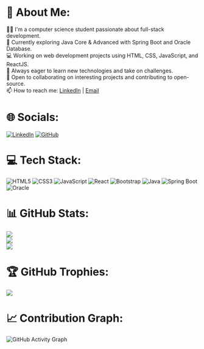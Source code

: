 
# 💫 About Me:
👨‍💻 I'm a computer science student passionate about full-stack development.<br>🌱 Currently exploring Java Core & Advanced with Spring Boot and Oracle Database.<br>💻 Working on web development projects using HTML, CSS, JavaScript, and ReactJS.<br>🚀 Always eager to learn new technologies and take on challenges.<br>🤝 Open to collaborating on interesting projects and contributing to open-source.<br>📫 How to reach me: [LinkedIn](https://www.linkedin.com/in/nirmal-choudhary1/) | [Email](mailto:nirmal.choudhary.dev@gmail.com)

# 🌐 Socials:
[![LinkedIn](https://img.shields.io/badge/LinkedIn-blue?style=flat&logo=linkedin)](https://www.linkedin.com/in/your-linkedin) [![GitHub](https://img.shields.io/badge/GitHub-grey?style=flat&logo=github)](https://github.com/your-username)

# 💻 Tech Stack:
![HTML5](https://img.shields.io/badge/html5-%23E34F26.svg?style=flat&logo=html5&logoColor=white) ![CSS3](https://img.shields.io/badge/css3-%231572B6.svg?style=flat&logo=css3&logoColor=white) ![JavaScript](https://img.shields.io/badge/javascript-%23323330.svg?style=flat&logo=javascript&logoColor=%23F7DF1E) ![React](https://img.shields.io/badge/react-%2320232a.svg?style=flat&logo=react&logoColor=%2361DAFB) ![Bootstrap](https://img.shields.io/badge/bootstrap-%23563D7C.svg?style=flat&logo=bootstrap&logoColor=white) ![Java](https://img.shields.io/badge/java-%23ED8B00.svg?style=flat&logo=java&logoColor=white) ![Spring Boot](https://img.shields.io/badge/springboot-%236DB33F.svg?style=flat&logo=spring&logoColor=white) ![Oracle](https://img.shields.io/badge/oracle-%23F00000.svg?style=flat&logo=oracle&logoColor=white)

# 📊 GitHub Stats:
![](https://github-readme-stats.vercel.app/api?username=your-username&theme=dark&hide_border=false&include_all_commits=false&count_private=false)<br/>
![](https://github-readme-streak-stats.herokuapp.com/?user=your-username&theme=dark&hide_border=false)<br/>
![](https://github-readme-stats.vercel.app/api/top-langs/?username=your-username&theme=dark&hide_border=false&include_all_commits=false&count_private=false&layout=compact)

# 🏆 GitHub Trophies:
![](https://github-profile-trophy.vercel.app/?username=your-username&theme=radical&no-frame=false&no-bg=true&margin-w=4)

# 📈 Contribution Graph:
![GitHub Activity Graph](https://activity-graph.herokuapp.com/graph?username=your-username&theme=react-dark)
